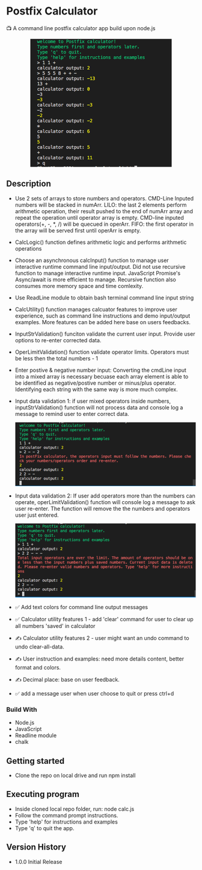 # Postfix Calculator

:tv: A command line postfix calculator app build upon node.js

<!---
![This is an user command line input/output example image](./images/user_input_example.png?style=centerme)
--->

<p align="center"><img src="./images/user_input_example.png"></p>

## Description

- Use 2 sets of arrays to store numbers and operators. CMD-Line Inputed numbers will be stacked in numArr. LILO: the last 2 elements perform arithmetic operation, their result pushed to the end of numArr array and repeat the operation until operator array is empty. CMD-line inputed operators(+, -, \*, /) will be quecued in operArr. FIFO: the first operator in the array will be served first until operArr is empty.

- CalcLogic() function defines arithmetic logic and performs arithmetic operations
- Choose an asynchronous calcInput() function to manage user interactive runtime command line input/output. Did not use recursive function to manage interactive runtime input. JavaScript Promise's Async/await is more efficient to manage. Recursive function also consumes more memory space and time comlexity.

- Use ReadLine module to obtain bash terminal command line input string
- CalcUtility() function manages calcuator features to improve user experience, such as command line instructions and demo input/output examples. More features can be added here base on users feedbacks.
- InputStrValidation() funciton validate the current user input. Provide user options to re-enter corrected data.
- OperLimitValidation() function validate operator limits. Operators must be less then the total numbers - 1

- Enter postive & negative number input: Converting the cmdLine input into a mixed array is necessary becuase each array element is able to be identified as negative/postive number or minus/plus operator. Identifying each string with the same way is more much complex.

- Input data validation 1: if user mixed operators inside numbers, inputStrValidation() function will not process data and console log a message to remind user to enter correct data.

  ![screenshot example image 1](./images/input_data_validate_1.png)

- Input data validation 2: If user add operators more than the numbers can operate, operLimitValidation() function will console log a message to ask user re-enter. The function will remove the the numbers and operators user just entered.

  ![screenshot example image 2](./images/input_data_validate_2.png)

- :white_check_mark: Add text colors for command line output messages

- :white_check_mark: Calculator utility features 1 - add 'clear' command for user to clear up all numbers 'saved' in calculator

- :writing_hand: Calculator utility features 2 - user might want an undo command to undo clear-all-data.

- :writing_hand: User instruction and examples: need more details content, better format and colors.

- :writing_hand: Decimal place: base on user feedback.

- :white_check_mark: add a message user when user choose to quit or press ctrl+d

### Build With

- Node.js
- JavaScript
- Readline module
- chalk

## Getting started

- Clone the repo on local drive and run npm install

## Executing program

- Inside cloned local repo folder, run: node calc.js
- Follow the command prompt instructions.
- Type 'help' for instructions and examples
- Type 'q' to quit the app.

## Version History

- 1.0.0 Initial Release
